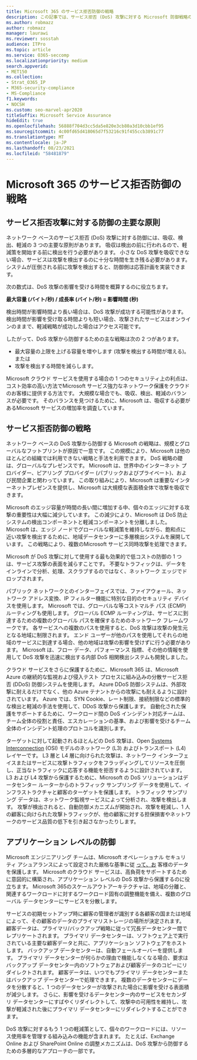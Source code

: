 ```yaml
---
title: Microsoft 365 のサービス拒否防御の戦略
description: この記事では、サービス拒否 (DoS) 攻撃に対する Microsoft 防御戦略の概要について説明します。
ms.author: robmazz
author: robmazz
manager: laurawi
ms.reviewer: sosstah
audience: ITPro
ms.topic: article
ms.service: O365-seccomp
ms.localizationpriority: medium
search.appverid:
- MET150
ms.collection:
- Strat_O365_IP
- M365-security-compliance
- MS-Compliance
f1.keywords:
- NOCSH
ms.custom: seo-marvel-apr2020
titleSuffix: Microsoft Service Assurance
hideEdit: true
ms.openlocfilehash: 56888f704d3cc5da5e820e3cb80a3d10cbb1ef95
ms.sourcegitcommit: 4c00fd65d418065d7f53216c91f455ccb3891c77
ms.translationtype: MT
ms.contentlocale: ja-JP
ms.lasthandoff: 08/23/2021
ms.locfileid: "58481879"
---
```

# <a name="microsoft-365-denial-of-service-defense-strategy"></a>Microsoft 365 のサービス拒否防御の戦略

## <a name="core-principles-of-defense-against-denial-of-service-attacks"></a>サービス拒否攻撃に対する防御の主要な原則

ネットワーク ベースのサービス拒否 (DoS) 攻撃に対する防御には、吸収、検出、軽減の 3 つの主要な原則があります。 吸収は検出の前に行われるので、軽減策を開始する前に検出を行う必要があります。 小さな DoS 攻撃を吸収できない場合、サービスは攻撃を検出するのに十分な時間を生き残る必要があります。 システムが圧倒される前に攻撃を検出すると、防御側は応答計画を実装できます。

次の数式は、DoS 攻撃の影響を受ける時間を概算するのに役立ちます。

  **最大容量 (バイト/秒) / 成長率 (バイト/秒) = 影響時間 (秒)**

検出時間が影響時間より長い場合は、DoS 攻撃が成功する可能性があります。 検出時間が影響を受け取る時間よりも短い場合、攻撃されたサービスはオンラインのままで、軽減戦略が成功した場合はアクセス可能です。

したがって、DoS 攻撃から防御するための主な戦略は次の 2 つがあります。

- 最大容量の上限を上げる容量を増やします (攻撃を検出する時間が増える)。または
- 攻撃を検出する時間を減らします。

Microsoft クラウド サービスを使用する場合の 1 つのセキュリティ上の利点は、コスト効率の高い方法でMicrosoft サービス強力なネットワーク保護をクラウドのお客様に提供する方法です。 大規模な場合でも、吸収、検出、軽減のバランスが必要です。 そのバランスを見つけるために、Microsoft は、吸収する必要があるMicrosoft サービスの増加率を調査しています。

## <a name="denial-of-service-defense-strategy"></a>サービス拒否防御の戦略

ネットワーク ベースの DoS 攻撃から防御する Microsoft の戦略は、規模とグローバルなフットプリントが原因で一意です。 この規模により、Microsoft は他のほとんどの組織では利用できない戦略と手法を利用できます。 DoS 戦略の礎は、グローバルなプレゼンスです。 Microsoft は、世界中のインターネット プロバイダー、ピアリング プロバイダー (パブリックおよびプライベート)、および民間企業と関わっています。 この取り組みにより、Microsoft は重要なインターネットプレゼンスを提供し、Microsoft は大規模な表面積全体で攻撃を吸収できます。

Microsoft のエッジ容量が時間の長い間に増加する中、個々のエッジに対する攻撃の重要性は大幅に減少しています。 この減少により、Microsoft は DoS 防止システムの検出コンポーネントと軽減コンポーネントを分離しました。 Microsoft は、エッジ ノードでグローバルな軽減策を維持しながら、飽和点に近い攻撃を検出するために、地域データセンターに多層検出システムを展開しています。 この戦略により、複数のMicrosoft サービス同時攻撃を処理できます。

Microsoft が DoS 攻撃に対して使用する最も効果的で低コストの防御の 1 つは、サービス攻撃の表面を減らすことです。 不要なトラフィックは、データをインラインで分析、処理、スクラブするのではなく、ネットワーク エッジでドロップされます。

パブリック ネットワークとのインターフェイスでは、ファイアウォール、ネットワーク アドレス変換、IP フィルター機能に特別な目的のセキュリティ デバイスを使用します。 Microsoft では、グローバルな等コストマルチ パス (ECMP) ルーティングも使用します。 グローバル ECMP ルーティングは、サービスに到達するための複数のグローバル パスを確保するためのネットワーク フレームワークです。 各サービスへの複数のパスを使用すると、DoS 攻撃は攻撃の発生元となる地域に制限されます。 エンド ユーザーが他のパスを使用してそれらの地域のサービスに到達する場合、他の地域は攻撃の影響を受けずに行う必要があります。 Microsoft は、フロー データ、パフォーマンス 指標、その他の情報を使用して DoS 攻撃を迅速に検出する内部 DoS 相関検出システムも開発しました。

クラウド サービスをさらに保護するために、Microsoft 365 は、Microsoft Azure の継続的な監視および侵入テスト プロセスに組み込みの分散サービス拒否 (DDoS) 防御システムを使用します。 Azure DDoS 防御システムは、外部攻撃に耐えるだけでなく、他の Azure テナントからの攻撃にも耐えるように設計されています。 Azure では、SYN Cookie、レート制限、接続制限などの標準的な検出と軽減の手法を使用して、DDoS 攻撃から保護します。 自動化された保護をサポートするために、ワークロード間の DoS インシデント対応チームは、チーム全体の役割と責任、エスカレーションの基準、および影響を受けるチーム全体のインシデント処理のプロトコルを識別します。

ターゲットに対して起動されるほとんどの DoS 攻撃は、Open [Systems Interconnection](/windows-hardware/drivers/network/windows-network-architecture-and-the-osi-model) (OSI) モデルのネットワーク (L3) およびトランスポート (L4) レイヤーです。 L3 層と L4 層に向けられた攻撃は、ネットワーク インターフェイスまたはサービスに攻撃トラフィックをフラッディングしてリソースを圧倒し、正当なトラフィックに応答する機能を拒否するように設計されています。 L3 および L4 攻撃から保護するために、Microsoft の DoS ソリューションはデータセンター ルーターからのトラフィック サンプリング データを使用して、インフラストラクチャと顧客のターゲットを保護します。 トラフィック サンプリング データは、ネットワーク監視サービスによって分析され、攻撃を検出します。 攻撃が検出されると、自動防御メカニズムが開始され、攻撃を軽減し、1 人の顧客に向けられた攻撃トラフィックが、他の顧客に対する担保損害やネットワークのサービス品質の低下を引き起さなかったりします。

## <a name="application-level-defenses"></a>アプリケーション レベルの防御

Microsoft エンジニアリング チームは、Microsoft オペレーショナル セキュリティ アシュアランスによって設定された厳格な基準に従 [って、お](https://www.microsoft.com/SDL/OperationalSecurityAssurance) 客様のデータを保護します。 Microsoft のクラウド サービスは、高負荷をサポートするために意図的に構築され、アプリケーション レベルの DoS 攻撃から保護するのに役立ちます。 Microsoft 365のスケールアウトアーキテクチャは、地域の分離と、関連するワークロードに対するワークロード固有の調整機能を備え、複数のグローバル データセンターにサービスを分散します。

サービスの初期セットアップ時に顧客の管理者が識別する各顧客の国または地域によって、その顧客のデータのプライマリストレージの場所が決定されます。 顧客データは、プライマリ/バックアップ戦略に従って冗長データセンター間でレプリケートされます。 プライマリ データセンターは、ソフトウェア上で実行されている主要な顧客データと共に、アプリケーション ソフトウェアをホストします。 バックアップ データセンターは、自動フェールオーバーを提供します。 プライマリ データセンターが何らかの理由で機能しなくなる場合、要求はバックアップ データセンター内のソフトウェアおよび顧客データのコピーにリダイレクトされます。 顧客データは、いつでもプライマリ データセンターまたはバックアップ データセンターで処理できます。 複数のデータセンターにデータを分散すると、1 つのデータセンターが攻撃された場合に影響を受ける表面積が減少します。 さらに、影響を受けるデータセンター内のサービスをセカンダリ データセンターにすばやくリダイレクトして、攻撃中の可用性を維持し、攻撃が軽減された後にプライマリ データセンターにリダイレクトすることができます。

DoS 攻撃に対するもう 1 つの軽減策として、個々のワークロードには、リソース使用率を管理する組み込みの機能が含まれます。 たとえば、Exchange Online および SharePoint Online の調整メカニズムは、DoS 攻撃から防御するための多層的なアプローチの一部です。
